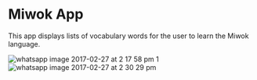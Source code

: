 Miwok App
===================================

This app displays lists of vocabulary words for the user to learn the Miwok language.


![whatsapp image 2017-02-27 at 2 17 58 pm 1](https://cloud.githubusercontent.com/assets/21210652/23378858/4dae4886-fcfa-11e6-95a8-bc1a7603d5cb.jpeg)
![whatsapp image 2017-02-27 at 2 30 29 pm](https://cloud.githubusercontent.com/assets/21210652/23378893/7717dcdc-fcfa-11e6-811a-785be0c026c9.jpeg)
